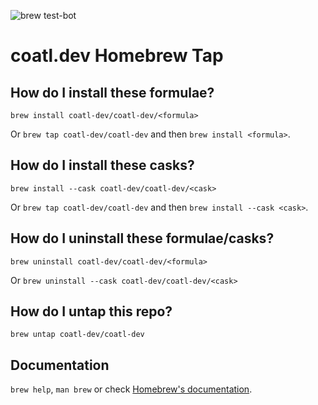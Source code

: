 ![brew test-bot](https://github.com/coatl-dev/homebrew-coatl-dev/workflows/brew%20test-bot/badge.svg)

# coatl.dev Homebrew Tap

## How do I install these formulae?
`brew install coatl-dev/coatl-dev/<formula>`

Or `brew tap coatl-dev/coatl-dev` and then `brew install <formula>`.

## How do I install these casks?
`brew install --cask coatl-dev/coatl-dev/<cask>`

Or `brew tap coatl-dev/coatl-dev` and then `brew install --cask <cask>`.

## How do I uninstall these formulae/casks?
`brew uninstall coatl-dev/coatl-dev/<formula>`

Or `brew uninstall --cask coatl-dev/coatl-dev/<cask>`

## How do I untap this repo?
`brew untap coatl-dev/coatl-dev`

## Documentation
`brew help`, `man brew` or check [Homebrew's documentation](https://docs.brew.sh).